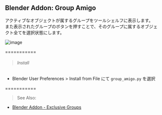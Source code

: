 ## Blender Addon: Group Amigo

アクティブなオブジェクトが属するグループをツールシェルフに表示します。  
また表示されたグループのボタンを押すことで、そのグループに属するオブジェクト全てを選択状態にします。

![image](https://raw.githubusercontent.com/wiki/a-nakanosora/blender-scripts/images/bl-group-amigo/readme.gif)


===========

> ###### Install

* Blender User Preferences > Install from File にて `group_amigo.py` を選択


===========

> See Also:

* [Blender Addon - Exclusive Groups](https://github.com/a-nakanosora/Exclusive-Groups)
